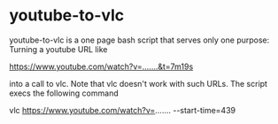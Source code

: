 youtube-to-vlc
==============

youtube-to-vlc is a one page bash script that serves only one
purpose: Turning a youtube URL like

https://www.youtube.com/watch?v=.......&t=7m19s

into a call to vlc. Note that vlc doesn't work with such URLs. The 
script execs the following command

vlc https://www.youtube.com/watch?v=....... --start-time=439
